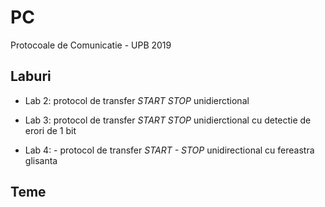 # PC
Protocoale de Comunicatie - UPB 2019

## Laburi

- Lab 2: protocol de transfer *START STOP* unidierctional

- Lab 3: protocol de transfer *START STOP* unidierctional cu detectie de erori de 1 bit

- Lab 4: - protocol de transfer *START - STOP* unidirectional cu fereastra glisanta

## Teme
